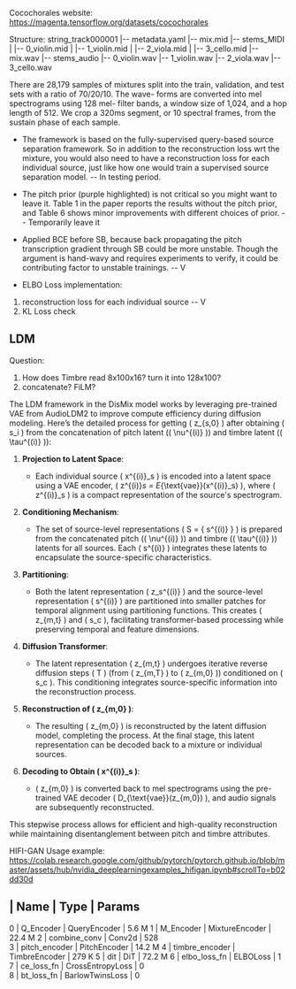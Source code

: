 Cocochorales website:
https://magenta.tensorflow.org/datasets/cocochorales

Structure:
string_track000001
   |-- metadata.yaml
   |-- mix.mid
   |-- stems_MIDI
   |    |-- 0_violin.mid
   |    |-- 1_violin.mid
   |    |-- 2_viola.mid
   |    |-- 3_cello.mid 
   |-- mix.wav
   |-- stems_audio
        |-- 0_violin.wav
        |-- 1_violin.wav
        |-- 2_viola.wav
        |-- 3_cello.wav 

There are 28,179 samples of mixtures split into the train, validation, and test sets with a ratio of 70/20/10. The wave- forms are converted into mel spectrograms using 128 mel- filter bands, a window size of 1,024, and a hop length of 512. We crop a 320ms segment, or 10 spectral frames, from the sustain phase of each sample.


- The framework is based on the fully-supervised query-based source separation framework. So in addition to the reconstruction loss wrt the mixture, you would also need to have a reconstruction loss for each individual source, just like how one would train a supervised source separation model. -- In testing period.

- The pitch prior (purple highlighted) is not critical so you might want to leave it. Table 1 in the paper reports the results without the pitch prior, and Table 6 shows minor improvements with different choices of prior. -- Temporarily leave it

- Applied BCE before SB, because back propagating the pitch transcription gradient through SB could be more unstable. Though the argument is hand-wavy and requires experiments to verify, it could be contributing factor to unstable trainings. -- V


- ELBO Loss implementation: 
1. reconstruction loss for each individual source -- V
2. KL Loss check


## LDM
Question:
1. How does Timbre read 8x100x16? turn it into 128x100?
2. concatenate? FiLM?


The LDM framework in the DisMix model works by leveraging pre-trained VAE from AudioLDM2 to improve compute efficiency during diffusion modeling. Here’s the detailed process for getting \( z_{s,0} \) after obtaining \( s_i \) from the concatenation of pitch latent (\( \nu^{(i)} \)) and timbre latent (\( \tau^{(i)} \)):

1. **Projection to Latent Space**:
   - Each individual source \( x^{(i)}_s \) is encoded into a latent space using a VAE encoder, \( z^{(i)}_s = E_{\text{vae}}(x^{(i)}_s) \), where \( z^{(i)}_s \) is a compact representation of the source's spectrogram.

2. **Conditioning Mechanism**:
   - The set of source-level representations \( S = \{ s^{(i)} \} \) is prepared from the concatenated pitch (\( \nu^{(i)} \)) and timbre (\( \tau^{(i)} \)) latents for all sources. Each \( s^{(i)} \) integrates these latents to encapsulate the source-specific characteristics.

3. **Partitioning**:
   - Both the latent representation \( z_s^{(i)} \) and the source-level representation \( s^{(i)} \) are partitioned into smaller patches for temporal alignment using partitioning functions. This creates \( z_{m,t} \) and \( s_c \), facilitating transformer-based processing while preserving temporal and feature dimensions.

4. **Diffusion Transformer**:
   - The latent representation \( z_{m,t} \) undergoes iterative reverse diffusion steps \( T \) (from \( z_{m,T} \) to \( z_{m,0} \)) conditioned on \( s_c \). This conditioning integrates source-specific information into the reconstruction process.

5. **Reconstruction of \( z_{m,0} \)**:
   - The resulting \( z_{m,0} \) is reconstructed by the latent diffusion model, completing the process. At the final stage, this latent representation can be decoded back to a mixture or individual sources.

6. **Decoding to Obtain \( x^{(i)}_s \)**:
   - \( z_{m,0} \) is converted back to mel spectrograms using the pre-trained VAE decoder \( D_{\text{vae}}(z_{m,0}) \), and audio signals are subsequently reconstructed.

This stepwise process allows for efficient and high-quality reconstruction while maintaining disentanglement between pitch and timbre attributes.


HIFI-GAN Usage example:
https://colab.research.google.com/github/pytorch/pytorch.github.io/blob/master/assets/hub/nvidia_deeplearningexamples_hifigan.ipynb#scrollTo=b02dd30d


  | Name           | Type             | Params
----------------------------------------------------
0 | Q_Encoder      | QueryEncoder     | 5.6 M 
1 | M_Encoder      | MixtureEncoder   | 22.4 M
2 | combine_conv   | Conv2d           | 528   
3 | pitch_encoder  | PitchEncoder     | 14.2 M
4 | timbre_encoder | TimbreEncoder    | 279 K 
5 | dit            | DiT              | 72.2 M
6 | elbo_loss_fn   | ELBOLoss         | 1     
7 | ce_loss_fn     | CrossEntropyLoss | 0     
8 | bt_loss_fn     | BarlowTwinsLoss  | 0     